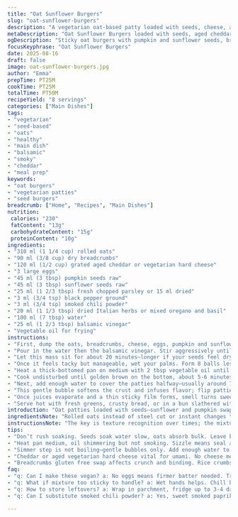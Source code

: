 ```yaml
---
title: "Oat Sunflower Burgers"
slug: "oat-sunflower-burgers"
description: "A vegetarian oat-based patty loaded with seeds, cheese, and herbs. Uses oat groats swapped with rolled oats, sunflower and pumpkin seeds instead of sesame, paprika replaced by smoked chili powder, and tamari swapped for balsamic vinegar. Texture sticky but manageable with wet hands. Brown then simmer in flavored liquid until it thickens and coats the patties. Golden edges, slightly crispy outside, tender moist inside. A versatile main dish fit for quick suppers or meal prep. Rich umami depth from cheese and balsamic, with a hint of smoky heat. No nuts, easy pantry ingredients, simple but needs attention to cooking cues."
metaDescription: "Oat Sunflower Burgers loaded with seeds, aged cheddar, and smoked chili powder. Sticky batter, brown and simmer for layered texture and smoky tang."
ogDescription: "Sticky oat burgers with pumpkin and sunflower seeds, browned crisp then simmered in balsamic-water. Cheddar adds umami, smoky chili for subtle heat."
focusKeyphrase: "Oat Sunflower Burgers"
date: 2025-08-16
draft: false
image: oat-sunflower-burgers.jpg
author: "Emma"
prepTime: PT25M
cookTime: PT25M
totalTime: PT50M
recipeYield: "8 servings"
categories: ["Main Dishes"]
tags:
- "vegetarian"
- "seed-based"
- "oats"
- "healthy"
- "main dish"
- "balsamic"
- "smoky"
- "cheddar"
- "meal prep"
keywords:
- "oat burgers"
- "vegetarian patties"
- "seed burgers"
breadcrumb: ["Home", "Recipes", "Main Dishes"]
nutrition: 
 calories: "230"
 fatContent: "13g"
 carbohydrateContent: "15g"
 proteinContent: "10g"
ingredients:
- "310 ml (1 1/4 cup) rolled oats"
- "90 ml (3/8 cup) dry breadcrumbs"
- "120 ml (1/2 cup) grated aged cheddar or vegetarian hard cheese"
- "3 large eggs"
- "45 ml (3 tbsp) pumpkin seeds raw"
- "45 ml (3 tbsp) sunflower seeds raw"
- "25 ml (1 2/3 tbsp) fresh chopped parsley or 15 ml dried"
- "3 ml (3/4 tsp) black pepper ground"
- "3 ml (3/4 tsp) smoked chili powder"
- "20 ml (1 1/3 tbsp) dried Italian herbs or mixed oregano and basil"
- "100 ml (7 tbsp) water"
- "25 ml (1 2/3 tbsp) balsamic vinegar"
- "Vegetable oil for frying"
instructions:
- "First, dump the oats, breadcrumbs, cheese, eggs, pumpkin and sunflower seeds into a huge bowl. Add the parsley, black pepper, smoked chili, and herbs; scatter it around."
- "Pour in the water then the balsamic vinegar. Stir aggressively until everything looks blended but thick. The seeds will start to soak up liquids creating that sticky effect. You'll hate the mess but don’t add more water yet."
- "Let this mass sit for about 20 minutes—longer if your seeds feel dry. The mixture should firm slightly yet stay pliable. If overly wet, toss in a spoonful of breadcrumbs; too dry, splash a bit more water."
- "Once it feels tacky but manageable, wet your palms. Form 8 balls less than palm-sized but dense. Warning: very sticky and floppy, but handle gently or they’ll crack apart."
- "Heat a thick-bottomed pan on medium with 2 tbsp vegetable oil until shimmering. Place the patties carefully. They should hiss upon contact—a good sign."
- "Cook undisturbed until golden brown on the bottom, about 5-6 minutes per side. Flip gently using a spatula, brown the other side too. Look for crisp edges but still soft centers."
- "Next, add enough water to cover the patties halfway—usually around 75 ml—pour over balsamic vinegar to sprinkle a touch more acidity. Simmer over medium-low heat."
- "This gentle bubble softens the crust and infuses flavor; flip patties a few times during the 10-12 minutes to coat evenly. The pan will sizzle and aroma intensifies—listen for the liquid reducing, no more than a light glaze left."
- "Once juices evaporate and a thin sticky film forms, smell turns sweet and savory, remove from heat immediately. Overcooking risks drying them out and shrinking into tough chunks."
- "Serve hot with fresh greens, crusty bread, or in a bun slathered with aioli or mustard-based sauce. Store leftovers wrapped in parchment, reheat slowly to avoid hardening."
introduction: "Oat patties loaded with seeds—sunflower and pumpkin swapped out sesame for a crunchier twist. Cheddar instead of your usual collapse-prone cheese adds bite and umami. No paprika but smoky chili powder kicks things up quietly in the background. You want sticky thick batter that’s tricky but manageable wet, no dry crumb mess here. Fried till golden crisp, then simmered in balsamic-water mix for subtle tang and softness. Not your quick dump-toss recipe; needs coaxing and patience. Texture contrast: crusty edges give way to soft, savory center, teaming with herbaceous notes. Perfect for a crowd or meal prepping; keeps and reheats well without rubberizing. No nuts, gluten in breadcrumbs but easily swapped for gf if needed. Been tweaking these for a while—finally hitting right balance between holding shape and tenderness."
ingredientsNote: "Rolled oats instead of steel cut or instant changes texture drastically; this offers a chewy bite but also binds well. Pumpkins seeds replace sesame; brings nuttier, heartier flavor and crunch under teeth. Sunflower seeds boost protein and oil content adding moistness. Cheese not mandatory but vital for umami; hard vegetarian cheese recommended to avoid sogginess. Smoked chili powder lifts the patty silently, can swap with sweet smoked paprika or chipotle powder for heat. Parsley fresh if possible; dried herbs make it easier but less lively. Breadcrumbs are your binder—gluten free can work but crunch changes noticeably. Balsamic vinegar in place of tamari avoids salty overload and adds a fruity tang; soy sauce possible if preferred. Water amount adjusted due to different seed absorption—watch texture closely. Oil choice neutral with high smoke point recommended; avoid olive in case of bitter burn."
instructionsNote: "The key is texture recognition over times; the mixture should be tacky but not soupy. Wetting hands prevents frustration when shaping. Don’t pack too tight or you’ll lose that lightness needed to crisp. Pan must be hot but not screaming mad; medium-curbed heat to brown and hold shape without burning. The first frying seals edges locking moisture. When adding liquid for simmer, pour slowly and carefully: too much water drowns, too little sticks and scorches. The simmer stage is a gentle cooking infusing flavor and cooking through without drying. Flip midway to keep even color and prevent sticking. Smell changes—from raw cereal to toasted nuts to sweet tang of vinegar reduction—are your cues. Remove as soon as glaze sets. With practice, you’ll rely less on timing and more on feel and smell. Can double leftovers; reheat lightly with a spray of water to avoid toughen. If patties fall apart, add more breadcrumbs or reduce water."
tips:
- "Don’t rush soaking. Seeds soak water slow, oats absorb bulk. Leave batter to rest twenty minutes minimum. Texture changes, sticky but pliable. If too wet add breadcrumbs sparingly. Too dry means splash water carefully. Wet hands to form patties or batter clings like glue and breaks apart. Keep pressure gentle; firm but not packed tight. Shape size matters. Smaller than palm keeps thinner edges crisp but interior tender."
- "Heat pan medium, oil shimmering but not smoking. Sizzle means seal activing crust. Don’t flip too soon or you lose browning and moisture lock. Give each side 5 to 6 minutes. Look for golden crust, edges slightly crisp. Flip gently with spatula, never poke or force. After first fry, cracks or breaks means batter too wet or handled too hard. Adjust next batch accordingly."
- "Simmer step is not boiling—gentle bubbles only. Add enough water to cover patties halfway so steam penetrates but no drowning. Balsamic splashed in adds tang, cuts sweetness from cheese. Watch closely as liquid reduces; smell is key. Sweet-savory aroma signals nearing glaze stage. Flip few times during simmer, keep patties coated and prevent sticking. Cooking time flexible, around 10 to 12 minutes. Don’t overdo or outside dries, toughens."
- "Cheddar or aged vegetarian hard cheese vital for umami. No cheese means flatter flavor, less binding oil. Can swap cheddar for vegetarian feta or aged gouda variants but texture varies. Avoid soft cheeses; make batter soggy. Pumpkin and sunflower seeds boost protein and crunch together. Seeds also emit nutty aroma during fry, subtle hint if toast too long can turn bitter. Balance heat and time."
- "Breadcrumbs gluten free swap affects crunch and binding. Rice crumbs or crushed GF crackers ok but absorb water differently; add small amounts slowly. Oil choice affects pan heat and flavor. Neutral high smoke point oils only, avoid olive oil to prevent bitter burnt notes. Fry in batches if pan crowded or temperature drops, won’t brown properly. Leftovers reheat gently with water spray to prevent dry crumb hardening."
faq:
- "q: Can I make these vegan? a: No eggs means firmer batter needed. Try flaxseed or chia gel to bind. Texture different, maybe extra breadcrumbs. Watch moisture closely; might break more easily."
- "q: What if mixture too sticky to handle? a: Wet hands helps. Chill batter briefly to firm up but no longer than 30 mins or seeds suck moisture. Add breadcrumbs bit by bit to stiffen but avoid too dry. Keep palm-sized small for easier flipping."
- "q: How to store leftovers? a: Wrap in parchment, fridge up to 3-4 days. Reheat slowly on low heat; spray water or cover pan to keep moist. Freeze raw shaped patties on tray then bag for 2 months; thaw in fridge before cooking."
- "q: Can I substitute smoked chili powder? a: Yes, sweet smoked paprika or chipotle powder. Adjust quantity matching heat preference. Fresh chili not a good swap; too watery and unpredictable. Smoked powders dry, add subtle smoky layer necessary for complexity."

---
```

